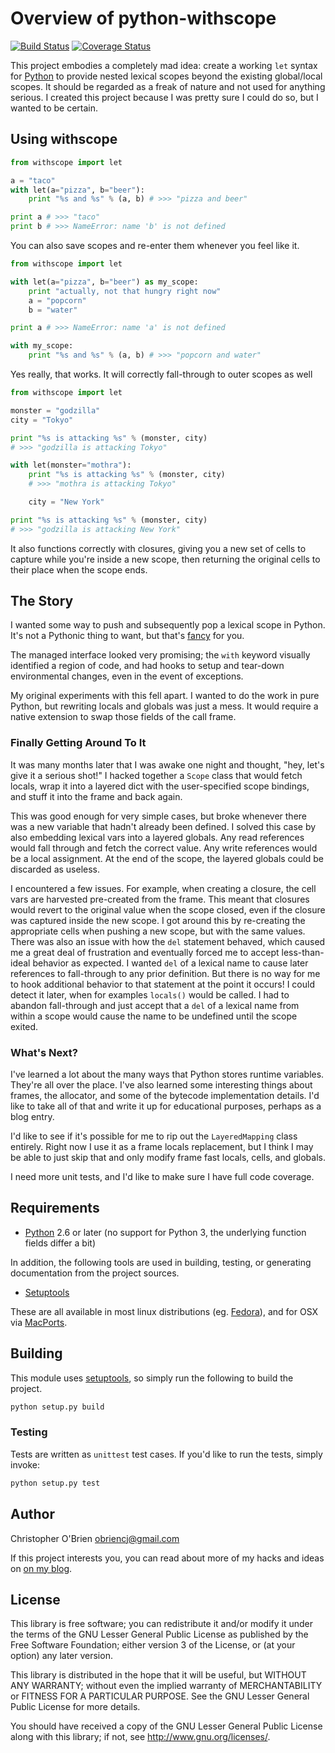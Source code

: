 # Overview of python-withscope

[![Build Status](https://travis-ci.org/obriencj/python-withscope.png?branch=master)](https://travis-ci.org/obriencj/python-withscope)
[![Coverage Status](https://coveralls.io/repos/obriencj/python-withscope/badge.png?branch=master)](https://coveralls.io/r/obriencj/python-withscope?branch=master)

This project embodies a completely mad idea: create a working `let`
syntax for [Python] to provide nested lexical scopes beyond the
existing global/local scopes. It should be regarded as a freak of
nature and not used for anything serious. I created this project
because I was pretty sure I could do so, but I wanted to be certain.

[python]: http://python.org "Python"


## Using withscope

```python
from withscope import let

a = "taco"
with let(a="pizza", b="beer"):
    print "%s and %s" % (a, b) # >>> "pizza and beer"

print a # >>> "taco"
print b # >>> NameError: name 'b' is not defined
```

You can also save scopes and re-enter them whenever you feel like it.

```python
from withscope import let

with let(a="pizza", b="beer") as my_scope:
	print "actually, not that hungry right now"
	a = "popcorn"
	b = "water"

print a # >>> NameError: name 'a' is not defined

with my_scope:
	print "%s and %s" % (a, b) # >>> "popcorn and water"
```

Yes really, that works. It will correctly fall-through to outer scopes
as well

```python
from withscope import let

monster = "godzilla"
city = "Tokyo"

print "%s is attacking %s" % (monster, city)
# >>> "godzilla is attacking Tokyo"

with let(monster="mothra"):
	print "%s is attacking %s" % (monster, city)
	# >>> "mothra is attacking Tokyo"

	city = "New York"

print "%s is attacking %s" % (monster, city)
# >>> "godzilla is attacking New York"
```

It also functions correctly with closures, giving you a new set of
cells to capture while you're inside a new scope, then returning the
original cells to their place when the scope ends.


## The Story

I wanted some way to push and subsequently pop a lexical scope in
Python. It's not a Pythonic thing to want, but that's [fancy] for
you.

[fancy]: https://www.youtube.com/watch?v=TNrtHf9jJB8

The managed interface looked very promising; the `with` keyword
visually identified a region of code, and had hooks to setup and
tear-down environmental changes, even in the event of exceptions.

My original experiments with this fell apart. I wanted to do the work
in pure Python, but rewriting locals and globals was just a mess. It
would require a native extension to swap those fields of the call
frame.


### Finally Getting Around To It

It was many months later that I was awake one night and thought, "hey,
let's give it a serious shot!" I hacked together a `Scope` class that
would fetch locals, wrap it into a layered dict with the
user-specified scope bindings, and stuff it into the frame and back
again.

This was good enough for very simple cases, but broke whenever
there was a new variable that hadn't already been defined. I solved
this case by also embedding lexical vars into a layered globals. Any
read references would fall through and fetch the correct value. Any
write references would be a local assignment. At the end of the scope,
the layered globals could be discarded as useless.

I encountered a few issues. For example, when creating a closure, the
cell vars are harvested pre-created from the frame. This meant that
closures would revert to the original value when the scope closed,
even if the closure was captured inside the new scope. I got around
this by re-creating the appropriate cells when pushing a new scope,
but with the same values. There was also an issue with how the `del`
statement behaved, which caused me a great deal of frustration and
eventually forced me to accept less-than-ideal behavior as expected. I
wanted `del` of a lexical name to cause later references to
fall-through to any prior definition. But there is no way for me to
hook additional behavior to that statement at the point it occurs! I
could detect it later, when for examples `locals()` would be called. I
had to abandon fall-through and just accept that a `del` of a lexical
name from within a scope would cause the name to be undefined until
the scope exited.


### What's Next?

I've learned a lot about the many ways that Python stores runtime
variables. They're all over the place. I've also learned some
interesting things about frames, the allocator, and some of the
bytecode implementation details. I'd like to take all of that and
write it up for educational purposes, perhaps as a blog entry.

I'd like to see if it's possible for me to rip out the
`LayeredMapping` class entirely. Right now I use it as a frame locals
replacement, but I think I may be able to just skip that and only
modify frame fast locals, cells, and globals.

I need more unit tests, and I'd like to make sure I have full
code coverage.


## Requirements

* [Python] 2.6 or later (no support for Python 3, the underlying
  function fields differ a bit)

In addition, the following tools are used in building, testing, or
generating documentation from the project sources.

* [Setuptools]

These are all available in most linux distributions (eg. [Fedora]), and
for OSX via [MacPorts].

[setuptools]: http://pythonhosted.org/setuptools/

[fedora]: http://fedoraproject.org/

[macports]: http://www.macports.org/


## Building

This module uses [setuptools], so simply run the following to build
the project.

```bash
python setup.py build
```


### Testing

Tests are written as `unittest` test cases. If you'd like to run the
tests, simply invoke:

```bash
python setup.py test
```


## Author

Christopher O'Brien <obriencj@gmail.com>

If this project interests you, you can read about more of my hacks and
ideas on [on my blog](http://obriencj.preoccupied.net).


## License

This library is free software; you can redistribute it and/or modify
it under the terms of the GNU Lesser General Public License as
published by the Free Software Foundation; either version 3 of the
License, or (at your option) any later version.

This library is distributed in the hope that it will be useful, but
WITHOUT ANY WARRANTY; without even the implied warranty of
MERCHANTABILITY or FITNESS FOR A PARTICULAR PURPOSE.  See the GNU
Lesser General Public License for more details.

You should have received a copy of the GNU Lesser General Public
License along with this library; if not, see
<http://www.gnu.org/licenses/>.

